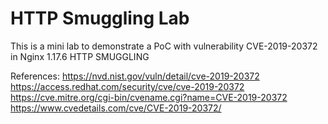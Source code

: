 
# HTTP Smuggling Lab

This is a mini lab to demonstrate a PoC with vulnerability CVE-2019-20372 in Nginx 1.17.6 HTTP SMUGGLING

References:
https://nvd.nist.gov/vuln/detail/cve-2019-20372
https://access.redhat.com/security/cve/cve-2019-20372
https://cve.mitre.org/cgi-bin/cvename.cgi?name=CVE-2019-20372
https://www.cvedetails.com/cve/CVE-2019-20372/
